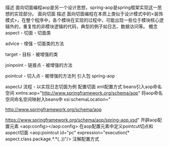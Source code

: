 描述
面向切面编程aop是另一个设计思想，spring-aop是spring框架实现这一思想的实现部分。
面向切面
描述
面向切面编程在本质上类似于设计模式中的\<装饰模式\>，在整个程序中，各个模块在实现的过程中，可能出现一些位于模块核心逻辑外的，重复性的非模块逻辑的代码，典型的例子如日志、数据访问等。
概念
aspect - 切面 - 切面类

advice - 增强 - 切面类的方法

target - 目标 - 被增强的类

joinpoint - 链接点 - 被增强的方法

pointcut - 切入点 - 被增强的方法列
引入包
spring-aop

aspectJ
流程 - 以实现日志切面为例
配置切面
xml配置方式
beans引入aop命名空间
xmlns:aop="http://www.springframework.org/schema/aop"
将aop命名空间命名空间映射入beans中
xsi:schemaLocation="

<http://www.springframework.org/schema/aop>

<https://www.springframework.org/schema/aop/spring-aop.xsd>"
开辟aop配置元素
\<aop:config\>\</aop:config\>
在aop配置元素中定义pointcut切点和aspect切面
\<aop:pointcut id="pc" expression="execution(\* aspect.class.package.\*.\*(..))"/\>
注解配置方式

